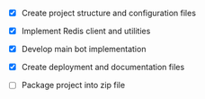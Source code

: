 - [x] Create project structure and configuration files
- [x] Implement Redis client and utilities
- [x] Develop main bot implementation
- [x] Create deployment and documentation files
- [ ] Package project into zip file


